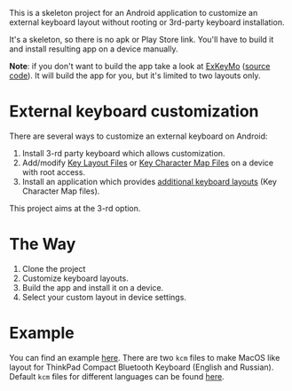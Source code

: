 This is a skeleton project for an Android application to customize an external keyboard layout without rooting or 3rd-party keyboard installation.

It's a skeleton, so there is no apk or Play Store link. You'll have to build it and install resulting app on a device manually.

**Note**: if you don't want to build the app take a look at [ExKeyMo](https://exkeymo.herokuapp.com/) ([source code](https://github.com/ris58h/exkeymo-web)). It will build the app for you, but it's limited to two layouts only.

# External keyboard customization
There are several ways to customize an external keyboard on Android:
1. Install 3-rd party keyboard which allows customization.
2. Add/modify [Key Layout Files](https://source.android.com/devices/input/key-layout-files) or [Key Character Map Files](https://source.android.com/devices/input/key-character-map-files) on a device with root access.
3. Install an application which provides [additional keyboard layouts](https://developer.android.com/reference/android/hardware/input/InputManager#ACTION_QUERY_KEYBOARD_LAYOUTS) (Key Character Map files).

This project aims at the 3-rd option.

# The Way
1. Clone the project
2. Customize keyboard layouts.
3. Build the app and install it on a device.
4. Select your custom layout in device settings.

# Example
You can find an example [here](https://github.com/ris58h/custom-keyboard-layout/tree/Vendor_17ef_Product_6048/app/src/main/res/raw). There are two ```kcm``` files to make MacOS like layout for ThinkPad Compact Bluetooth Keyboard (English and Russian). Default ```kcm``` files for different languages can be found [here](https://github.com/aosp-mirror/platform_frameworks_base/tree/master/packages/InputDevices/res/raw).
